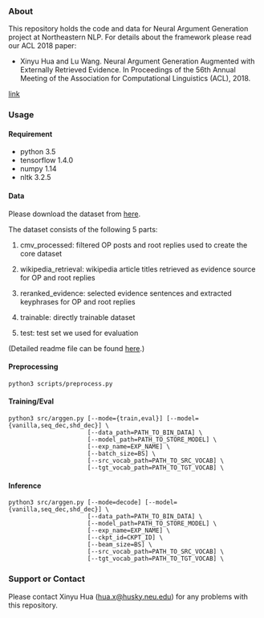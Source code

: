 ### About

This repository holds the code and data for Neural Argument Generation project at Northeastern NLP. For details about the framework please read our ACL 2018 paper:

* Xinyu Hua and Lu Wang. Neural Argument Generation Augmented with Externally Retrieved Evidence. In Proceedings of the 56th Annual Meeting of the Association for Computational Linguistics (ACL), 2018.

[link](http://xinyuhua.github.io/resources/acl2018/acl2018.pdf)

### Usage
#### Requirement

- python 3.5
- tensorflow  1.4.0
- numpy 1.14
- nltk 3.2.5

#### Data
Please download the dataset from [here](https://drive.google.com/file/d/1qyFP9zi9PMvQI7hERoP-X1YHly1dw9Fw/view?usp=sharing).

The dataset consists of the following 5 parts:

1. cmv\_processed: filtered OP posts and root replies used to create the core dataset

2. wikipedia\_retrieval: wikipedia article titles retrieved as evidence source for OP and root replies

3. reranked\_evidence: selected evidence sentences and extracted keyphrases for OP and root replies

4. trainable: directly trainable dataset

5. test: test set we used for evaluation

(Detailed readme file can be found [here](http://xinyuhua.github.io/resources/acl2018/README.txt).)


#### Preprocessing

```
python3 scripts/preprocess.py
```

#### Training/Eval

```
python3 src/arggen.py [--mode={train,eval}] [--model={vanilla,seq_dec,shd_dec}] \
                      [--data_path=PATH_TO_BIN_DATA] \
                      [--model_path=PATH_TO_STORE_MODEL] \
                      [--exp_name=EXP_NAME] \
                      [--batch_size=BS] \
                      [--src_vocab_path=PATH_TO_SRC_VOCAB] \
                      [--tgt_vocab_path=PATH_TO_TGT_VOCAB] \
```


#### Inference
```
python3 src/arggen.py [--mode=decode] [--model={vanilla,seq_dec,shd_dec}] \
                      [--data_path=PATH_TO_BIN_DATA] \
                      [--model_path=PATH_TO_STORE_MODEL] \
                      [--exp_name=EXP_NAME] \
                      [--ckpt_id=CKPT_ID] \
                      [--beam_size=BS] \
                      [--src_vocab_path=PATH_TO_SRC_VOCAB] \
                      [--tgt_vocab_path=PATH_TO_TGT_VOCAB] \
```



### Support or Contact

Please contact Xinyu Hua (hua.x@husky.neu.edu) for any problems with this repository.
